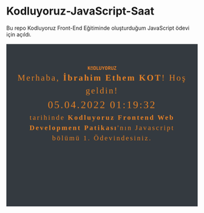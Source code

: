 # Kodluyoruz-JavaScript-Saat
Bu repo Kodluyoruz Front-End Eğitiminde oluşturduğum JavaScript ödevi  için açıldı.<br/><br/>
<img src="https://github.com/ibrahimethemkot/Kodluyoruz-JavaScript-Saat/blob/main/Ekran_Goruntusu.png">
